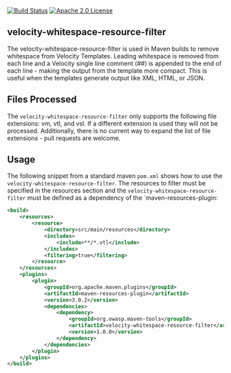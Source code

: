 [![Build Status](https://travis-ci.org/jeremylong/velocity-whitespace-resource-filter.svg?branch=master)](https://travis-ci.org/jeremylong/velocity-whitespace-resource-filter) [![Apache 2.0 License](https://img.shields.io/badge/license-Apache%202-blue.svg)](https://github.com/jeremylong/velocity-whitespace-resource-filter/blob/master/LICENCE.txt) 

velocity-whitespace-resource-filter
--------------------------
The velocity-whitespace-resource-filter is used in Maven builds to remove whitespace from Velocity Templates.
Leading whitespace is removed from each line and a Velocity single line comment (##) is appended to the end of each
line - making the output from the template more compact. This is useful when the templates generate output like XML,
HTML, or JSON.

Files Processed
--------------------------
The `velocity-whitespace-resource-filter` only supports the following file extensions: vm, vtl, and vsl. If a different
extension is used they will not be processed. Additionally, there is no current way to expand the list of file
extensions - pull requests are welcome.

Usage
--------------------------
The following snippet from a standard maven `pom.xml` shows how to use the `velocity-whitespace-resource-filter`.
The resources to filter must be specified in the resources section and the `velocity-whitespace-resource-filter`
must be defined as a dependency of the `maven-resources-plugin:

```xml
<build>
    <resources>
        <resource>
            <directory>src/main/resources</directory>
            <includes>
                <include>**/*.vtl</include>
            </includes>
            <filtering>true</filtering>
        </resource>
    </resources>
    <plugins>
        <plugin>
            <groupId>org.apache.maven.plugins</groupId>
            <artifactId>maven-resources-plugin</artifactId>
            <version>3.0.2</version>
            <dependencies>
                <dependency>
                    <groupId>org.owasp.maven-tools</groupId>
                    <artifactId>velocity-whitespace-resource-filter</artifactId>
                    <version>1.0.0</version>
                </dependency>
            </dependencies>
        </plugin>
    </plugins>
</build>
```
